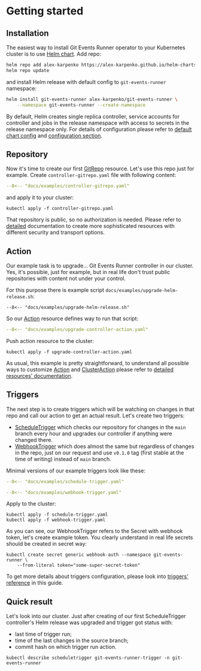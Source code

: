 # Getting started

## Installation

The easiest way to install Git Events Runner operator to your Kubernetes cluster is to use [Helm chart](https://github.com/alex-karpenko/helm-charts/tree/main/charts/git-events-runner). Add repo:


```bash
helm repo add alex-karpenko https://alex-karpenko.github.io/helm-charts
helm repo update
```

and install Helm release with default config to `git-events-runner` namespace:

```bash
helm install git-events-runner alex-karpenko/git-events-runner \
    --namespace git-events-runner --create-namespace
```

By default, Helm creates single replica controller,
service accounts for controller and jobs in the release namespace with access to secrets in the release namespace only. 
For details of configuration please refer to [default chart config](https://github.com/alex-karpenko/helm-charts/blob/main/charts/git-events-runner/values.yaml) and [configuration section](../guides/config.md).

## Repository

Now it's time to create our first [GitRepo](../resources/sources.md#gitrepo) resource.
Let's use this repo just for example.
Create `controller-gitrepo.yaml` file with following content:

```yaml title="controller-gitrepo.yaml"
--8<-- "docs/examples/controller-gitrepo.yaml"
```

and apply it to your cluster:

```shell
kubectl apply -f controller-gitrepo.yaml
```

That repository is public, so no authorization is needed. Please refer to [detailed](../resources/sources.md) documentation to create more sophisticated resources with different security and transport options.

## Action

Our example task is to upgrade...
Git Events Runner controller in our cluster. 
Yes, it's possible, 
just for example, but in real life don't trust public repositories with content not under your control.

For this purpose there is example script `docs/examples/upgrade-helm-release.sh`:

```shell title="upgrade-helm-release.sh"
--8<-- "docs/examples/upgrade-helm-release.sh"
```

So our [Action](../resources/actions.md#action) resource defines way to run that script:

```yaml title="upgrade-controller-action.yaml"
--8<-- "docs/examples/upgrade-controller-action.yaml"
```

Push action resource to the cluster:

```shell
kubectl apply -f upgrade-controller-action.yaml
```

As usual, this example is pretty straightforward, 
to understand all possible ways 
to customize [Action](../resources/actions.md#action) and [ClusterAction](../resources/actions.md#clusteraction) please refer to [detailed resources' 
documentation](../resources/actions.md).

## Triggers

The next step is 
to create triggers which will be watching on changes in that repo and call our action to get an actual result. 
Let's create two triggers:

* [ScheduleTrigger](../resources/triggers.md#scheduletrigger) which checks our repository for changes in the `main` branch every hour and upgrades our controller if anything were changed there.
* [WebhookTrigger](../resources/triggers.md#webhooktrigger) which does almost the same but regardless of changes in the repo, just on our request and use `v0.1.0` tag (first stable at the time of writing) instead of `main` branch.

Minimal versions of our example triggers look like these:

```yaml title="schedule-trigger.yaml"
--8<-- "docs/examples/schedule-trigger.yaml"
```

```yaml title="webhook-trigger.yaml"
--8<-- "docs/examples/webhook-trigger.yaml"
```

Apply to the cluster:

```shell
kubectl apply -f schedule-trigger.yaml
kubectl apply -f webhook-trigger.yaml
```

As you can see, our WebhookTrigger refers to the Secret with webhook token, let's create example token. 
You clearly understand in real life secrets should be created in secret way:

```shell
kubectl create secret generic webhook-auth --namespace git-events-runner \
    --from-literal token="some-super-secret-token"
```

To get more details about triggers configuration, please look into [triggers'
reference](../resources/triggers.md) in this guide.

## Quick result

Let's look into our cluster.
Just after creating of our first ScheduleTrigger controller's Helm release was upgraded and trigger got status with:

* last time of trigger run;
* time of the last changes in the source branch;
* commit hash on which trigger run action.

```shell
kubectl describe scheduletrigger git-events-runner-trigger -n git-events-runner

```
